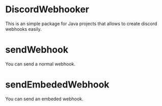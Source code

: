 # DiscordWebhooker
This is an simple package for Java projects that allows to create discord webhooks easily.
# sendWebhook
You can send a normal webhook.
# sendEmbededWebhook
You can send an embeded webhook.
